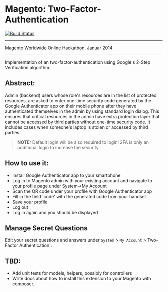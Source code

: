 Magento: Two-Factor-Authentication
=====================
[![Build Status](https://travis-ci.org/magento-hackathon/Magento-Two-factor-Authentication.svg?branch=master)](https://travis-ci.org/magento-hackathon/Magento-Two-factor-Authentication)

----------

Magento Worldwide Online Hackathon, Januar 2014

----------

Implementation of an two-factor-authentication using Google's 2-Step Verification algorithm.

Abstract:
-
Admin (backend) users whose role's resources are in the list of protected resources,
are asked to enter one-time security code generated by the Google Authenticator app on their mobile phone after
they have authenticated themselves in the admin by using standard login dialog.
This ensures that critical resources in the admin have extra protection layer that cannot be accessed
by third parties without one-time security code. It includes cases when someone's laptop is stolen or accessed
by third parties.

> **NOTE:**
> Default login will be also required to login!
> 2FA is only an additional login to increase the security.

How to use it:
-
- Install Google Authenticator app to your smartphone
- Log in to Magento admin with your existing account and navigate to your profile page under System->My Account
- Scan the QR code under your profile with Google Authenticator app
- Fill in the field 'code' with the generated code from your handset
- Save your profile
- Log out
- Log in again and you should be displayed

Manage Secret Questions
---
Edit your secret questions and answers under `System` > `My Account` > Two-Factor Authentication`.

TBD:
-
- Add unit tests for models, helpers, possibly for controllers
- Write docs about how to install this extension to  your Magento with composer.
